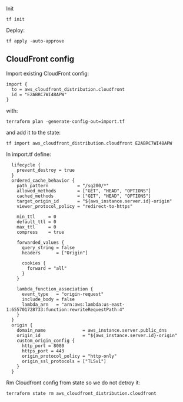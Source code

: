 Init 

```
tf init
```

Deploy:

```
tf apply -auto-approve
```

## CloudFront config

Import existing CloudFront config:

```
import {
  to = aws_cloudfront_distribution.cloudfront
  id = "E2ABRC7WI48APW"
}
```

with:

```
terraform plan -generate-config-out=import.tf
```

and add it to the state:

```
tf import aws_cloudfront_distribution.cloudfront E2ABRC7WI48APW
```

In import.tf define:

```
  lifecycle {
    prevent_destroy = true
  }
  ordered_cache_behavior {
    path_pattern           = "/sg200/*"
    allowed_methods        = ["GET", "HEAD", "OPTIONS"]
    cached_methods         = ["GET", "HEAD", "OPTIONS"]
    target_origin_id       = "${aws_instance.server.id}-origin"
    viewer_protocol_policy = "redirect-to-https"

    min_ttl     = 0
    default_ttl = 0
    max_ttl     = 0
    compress    = true

    forwarded_values {
      query_string = false
      headers      = ["Origin"]

      cookies {
        forward = "all"
      }
    }

    lambda_function_association {
      event_type   = "origin-request"
      include_body = false
      lambda_arn   = "arn:aws:lambda:us-east-1:655701728733:function:rewriteRequestPath:4"
    }
  }
  origin {
    domain_name              = aws_instance.server.public_dns
    origin_id                = "${aws_instance.server.id}-origin"
    custom_origin_config {
      http_port = 8080
      https_port = 443
      origin_protocol_policy = "http-only"
      origin_ssl_protocols = ["TLSv1"]
    }
  }
```

Rm Cloudfront config from state so we do not detroy it:

```
terraform state rm aws_cloudfront_distribution.cloudfront
```